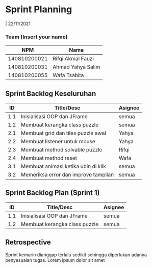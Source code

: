 # Sprint Planning 
| 22/11/2021

### Team (Insert your name)
| NPM           | Name        |
| ------------- |-------------|
| 140810200021  | Rifqi Akmal Fauzi    |
| 140810200031  | Ahmad Yahya Salim    |
| 140810200055  | Wafa Tsabita |

## Sprint Backlog Keseluruhan 
| ID  | Title/Desc | Asignee | 
| --- | ---------- | ------- | 
| 1.1 |	Inisialisasi OOP dan JFrame | semua |
| 1.2 | Membuat kerangka class puzzle | semua |
| 2.1 |	Membuat grid dan tiles puzzle awal | Yahya |
| 2.2 | Membuat listener untuk mouse | Yahya |
| 2.3 | Membuat method solvable puzzle	| Rifqi |
| 2.4 | Membuat method reset | Wafa |
| 3.1 | Membuat animasi ketika ubin di klik | semua |
| 3.2 | Memeriksa error dan improve tampilan | semua |

## Sprint Backlog Plan (Sprint 1)
| ID  | Title/Desc | Asignee | 
| --- | ---------- | ------- | 
| 1.1 |	Inisialisasi OOP dan JFrame | semua |
| 1.2 | Membuat kerangka class puzzle | semua |

## Retrospective 

Sprint kemarin dianggap terlalu sedikit sehingga diperlukan adanya penyesuaian tugas. Lorem ipsum dolor sit amet
